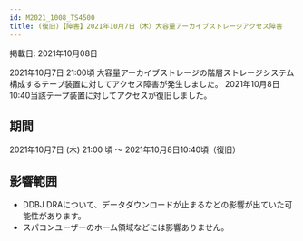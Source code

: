 ```yaml
---
id: M2021_1008_TS4500
title: (復旧)【障害】2021年10月7日（木）大容量アーカイブストレージアクセス障害
---
```


掲載日: 2021年10月08日



2021年10月7日 21:00頃 大容量アーカイブストレージの階層ストレージシステム構成するテープ装置に対してアクセス障害が発生しました。
2021年10月8日 10:40当該テープ装置に対してアクセスが復旧しました。



## 期間

2021年10月7日 (木) 21:00 頃 ～ 2021年10月8日10:40頃（復旧）


## 影響範囲

- DDBJ DRAについて、データダウンロードが止まるなどの影響が出ていた可能性があります。
- スパコンユーザーのホーム領域などには影響ありません。
